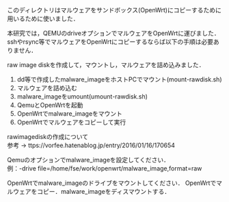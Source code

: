 このディレクトリはマルウェアをサンドボックス(OpenWrt)にコピーするために用いるために使いました．

本研究では，QEMUのdriveオプションでマルウェアをOpenWrtに運びました．  
sshやrsync等でマルウェアをOpenWrtにコピーするならば以下の手順は必要ありません．

raw image diskを作成して，マウントし，マルウェアを詰め込みました．  
1. dd等で作成したmalware_imageをホストPCでマウント(mount-rawdisk.sh)
2. マルウェアを詰め込む
3. malware_imageをumount(umount-rawdisk.sh)
4. QemuとOpenWrtを起動
5. OpenWrtでmalware_imageをマウント
6. OpenWrtでマルウェアをコピーして実行

rawimagediskの作成について  
参考 -> ttps://vorfee.hatenablog.jp/entry/2016/01/16/170654

Qemuのオプションでmalware_imageを設定してください．  
例：-drive file=/home/fse/work/openwrt/malware_image,format=raw

OpenWrtでmalware_imageのドライブをマウントしてください．
OpenWrtでマルウェアをコピー．malware_imageをディスマウントする．
